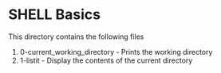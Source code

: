 # SHELL Basics

This directory contains the following files

1. 0-current_working_directory - Prints the working directory
2. 1-listit - Display the contents of the current directory
